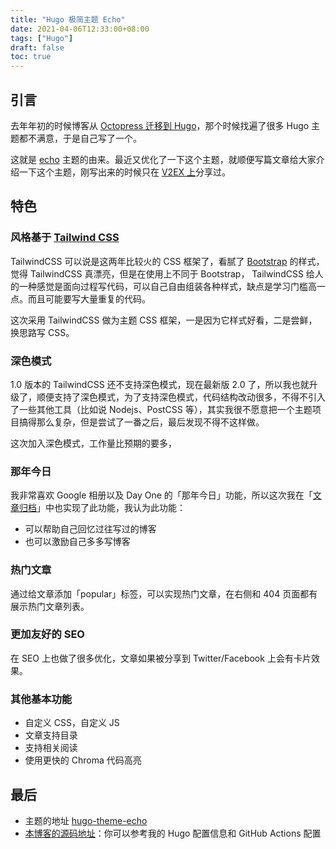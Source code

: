 ```yaml
---
title: "Hugo 极简主题 Echo"
date: 2021-04-06T12:33:00+08:00
tags: ["Hugo"] 
draft: false
toc: true
---
```


## 引言

去年年初的时候博客从 [Octopress 迁移到 Hugo](https://blog.forecho.com/octopress-migrate-to-hugo.html)，那个时候找遍了很多 Hugo 主题都不满意，于是自己写了一个。

这就是 [echo](https://github.com/forecho/hugo-theme-echo) 主题的由来。最近又优化了一下这个主题，就顺便写篇文章给大家介绍一下这个主题，刚写出来的时候只在 [V2EX 上](https://www.v2ex.com/t/637170#reply13)分享过。

## 特色

### 风格基于 [Tailwind CSS](https://tailwindcss.com/)

TailwindCSS 可以说是这两年比较火的 CSS 框架了，看腻了 [Bootstrap](https://getbootstrap.com/) 的样式，觉得 TailwindCSS 真漂亮，但是在使用上不同于 Bootstrap， TailwindCSS 给人的一种感觉是面向过程写代码，可以自己自由组装各种样式，缺点是学习门槛高一点。而且可能要写大量重复的代码。

这次采用 TailwindCSS 做为主题 CSS 框架，一是因为它样式好看，二是尝鲜，换思路写 CSS。

<!--more-->

### 深色模式

1.0 版本的 TailwindCSS 还不支持深色模式，现在最新版 2.0 了，所以我也就升级了，顺便支持了深色模式，为了支持深色模式，代码结构改动很多，不得不引入了一些其他工具（比如说 Nodejs、PostCSS 等），其实我很不愿意把一个主题项目搞得那么复杂，但是尝试了一番之后，最后发现不得不这样做。

这次加入深色模式，工作量比预期的要多，

### 那年今日

我非常喜欢 Google 相册以及 Day One 的「那年今日」功能，所以这次我在「[文章归档](https://blog.forecho.com/posts.html)」中也实现了此功能，我认为此功能：

- 可以帮助自己回忆过往写过的博客
- 也可以激励自己多多写博客

### 热门文章

通过给文章添加「popular」标签，可以实现热门文章，在右侧和 404 页面都有展示热门文章列表。

### 更加友好的 SEO

在 SEO 上也做了很多优化，文章如果被分享到 Twitter/Facebook 上会有卡片效果。


### 其他基本功能

- 自定义 CSS，自定义 JS
- 文章支持目录
- 支持相关阅读
- 使用更快的 Chroma 代码高亮

## 最后

- 主题的地址 [hugo-theme-echo](https://github.com/forecho/hugo-theme-echo)
- [本博客的源码地址](https://github.com/forecho/hugo-blog)：你可以参考我的 Hugo 配置信息和 GitHub Actions 配置